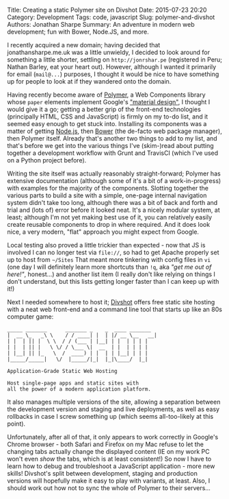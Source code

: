 Title: Creating a static Polymer site on Divshot
Date: 2015-07-23 20:20
Category: Development
Tags: code, javascript
Slug: polymer-and-divshot
Authors: Jonathan Sharpe
Summary: An adventure in modern web development; fun with Bower, Node.JS, and more.

I recently acquired a new domain; having decided that jonathansharpe.me.uk was
a little unwieldy, I decided to look around for something a little shorter,
settling on `http://jonrshar.pe` (registered in Peru; Nathan Barley, eat your
heart out). However, although I wanted it primarily for email (`mail@...`)
purposes, I thought it would be nice to have something up for people to look at
if they wandered onto the domain.

Having recently become aware of [Polymer], a Web Components library whose `paper`
elements implement Google's ["material design"][md], I thought I would give it
a go; getting a better grip of the front-end technologies (principally HTML,
CSS and JavaScript) is firmly on my to-do list, and it seemed easy enough to
get stuck into. Installing its components was a matter of getting [Node.js], then
[Bower] (the de-facto web package manager), then Polymer itself. Already that's
another two things to add to my list, and that's before we get into the various
things I've (skim-)read about putting together a development workflow with Grunt
and TravisCI (which I've used on a Python project before).

Writing the site itself was actually reasonably straight-forward; Polymer has
extensive documentation (although some of it's a bit of a work-in-progress)
with examples for the majority of the components. Slotting together the various
parts to build a site with a simple, one-page internal navigation system didn't
take too long, although there was a bit of back and forth and trial and (lots
of) error before it looked neat. It's a nicely modular system, at least;
although I'm not yet making best use of it, you can relatively easily create
reusable components to drop in where required. And it does look nice, a very
modern, "flat" approach you might expect from Google.

Local testing also proved a little trickier than expected - now that JS is
involved I can no longer test via `file://`, so had to get Apache properly set
up to host from `~/Sites` That meant more tinkering with config files in `vi`
(one day I will definitely learn more shortcuts than `!q`, aka *"get me out of
here!"*, honest...) and another list item (I really don't like relying on
things I don't understand, but this lists getting longer faster than I can keep
up with it!)

Next I needed somewhere to host it; [Divshot] offers free static site hosting
with a neat web front-end and a command line tool that starts up like an 80s
computer game:

```
_____ _______      _______ _    _  ____ _______
|  __ \_   _\ \    / / ____| |  | |/ __ \__   __|
| |  | || |  \ \  / / (___ | |__| | |  | | | |
| |  | || |   \ \/ / \___ \|  __  | |  | | | |
| |__| || |_   \  /  ____) | |  | | |__| | | |
|_____/_____|   \/  |_____/|_|  |_|\____/  |_|

Application-Grade Static Web Hosting

Host single-page apps and static sites with
all the power of a modern application platform.
```

It also manages multiple versions of the site, allowing a separation between the
development version and staging and live deployments, as well as easy rollbacks
in case I screw something up (which seems all-too-likely at this point).

Unfortunately, after all of that, it only appears to work correctly in Google's
Chrome browser - both Safari and Firefox on my Mac refuse to let the changing
tabs actually change the displayed content (IE on my work PC won't even *show*
the tabs, which is at least consistent!) So now I have to learn how to debug and
troubleshoot a JavaScript application - more new skills! Divshot's split between
development, staging and production versions will hopefully make it easy to play
with variants, at least. Also, I should work out how not to sync the whole of
Polymer to their servers...

  [bower]: http://bower.io/
  [divshot]: https://divshot.com/
  [md]: https://www.google.com/design/spec/material-design/introduction.html
  [node.js]: https://nodejs.org/
  [polymer]: https://www.polymer-project.org/
